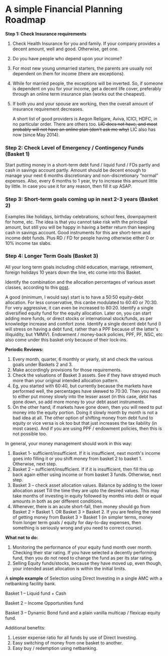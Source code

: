 # A simple Financial Planning Roadmap

**Step 1: Check Insurance requirements**

1. Check Health Insurance for you and family. If your company provides a decent amount, well and good. Otherwise, get one.
2. Do you have people who depend upon your income?
3. For most new young unmarried starters, the parents are usually not dependent on them for income \(there are exceptions\).
4. While for married people, the exceptions will be inverted. So, if someone is dependent on you for your income, get a decent life cover, preferably through an online term insurance plan \(works out the cheapest\). 
5. If both you and your spouse are working, then the overall amount of insurance requirement decreases.

   A short list of good providers is Aegon Religare, Aviva, ICICI, HDFC, in no particular order. There are others too. ~~LIC does not have, and most probably will not have an online plan \(don't ask me why\)~~ LIC also has now \(since May 2014\).

### **Step 2: Check Level of Emergency / Contingency Funds \(Basket 1\)**

Start putting money in a short-term debt fund / liquid fund / FDs partly and cash in savings account partly. Amount should be decent enough to manage your next 6 months discretionary and non-discretionary “normal” expenses. Also, every 6 months to 1 year, try to increase this amount little by little. In case you use it for any reason, then fill it up ASAP.

### **Step 3: Short-term goals coming up in next 2-3 years \(Basket 2\)**

Examples like holidays, birthday celebrations, school fees, downpayment for home, etc. The idea is that you cannot take risk with the principal amount, but still you will be happy in having a better return than keeping cash in savings account. Good instruments for this are short-term and income debt funds. Plus RD / FD for people having otherwise either 0 or 10% income tax slabs.

### **Step 4: Longer Term Goals \(Basket 3\)**

All your long term goals including child education, marriage, retirement, foreign holidays 10 years down the line, etc come into this Basket.

Identify the combination and the allocation percentages of various asset classes, according to this [post](http://www.reddit.com/r/IndiaInvestments/comments/171p5h/basics_of_investment_strategy_plan/).

A good \(minimum, I would say\) start is to have a 50:50 equity-debt allocation. For less conservative, this canbe modulated to 60:40 or 70:30. For very aggressive, it can even be increased to 80:20. Identify a single diversified equity fund for the equity allocation. Later on, you can start adding more funds, or direct stocks or international stock/funds, as per knowledge increase and comfort zone. Identify a single decent debt fund \(I will stress on having a debt fund, rather than a PPF because of the latter's illiquidity, but YMMV\). Endowment / money-back policies, PPF, PF, NSC, etc also come under this basket only because of their lock-ins.

**Periodic Reviews:**

1. Every month, quarter, 6 monthly or yearly, sit and check the various goals under Baskets 2 and 3.
2. Make accordingly provisions for those requirements.
3. Check the valuations of Basket 3 assets. See if they have strayed much more than your original intended allocation pattern.
4. Eg, you started with 60:40, but currently because the markets have performed well, the percentages have skewed to 70:30. Then you need to either put money slowly into the lesser asset \(in this case, debt has gone down, so add more money to your debt asset instruments.
5. On the other hand, if markets have gone down, then you will need to put money into the equity portion. Doing it slowly month by month is not a bad idea at all. The other option of shifting money from debt fund to equity or vice versa is ok too but that just increases the tax liability \(in most cases\). And if you are using PPF / endowment policies, then this is not possible too.

In general, your money management should work in this way:

1. Basket 1- sufficient/insufficient. If it is insufficient, next month's income goes into filling it or you shift money from basket 2 to basket 1. Otherwise, next step.
2. Basket 2 – sufficient/insufficient. If if it is insufficient, then fill this up back again either using income or from basket 3 funds. Otherwise, next step.
3. Basket 3 – check asset allocation values. Balance by adding to the lower allocation asset Till the time they are upto the desired values. This may take months of investing in equity followed by months into debt or equal amounts in both as per different conditions.
4. Whenever, there is an acute short-fall, then money should go from Basket 2 &gt; Basket 1. OR Basket 3 &gt; Basket 2. If you are feeling the need of getting money from Basket 3 &gt; Basket 1 \(in simpler terms, money from longer term goals / equity for day-to-day expenses, then something is seriously wrong and you need to correct course\).

**What not to do:**

1. Monitoring the performance of your equity fund month over month. Checking their star rating. If you have selected a decently performing fund, then you do not need to change the fund as per its star rating.
2. Selling Equity funds/stocks, because they have moved up, even though, your intended asset allocation is within the initial limits.

A **simple example** of Selection using Direct Investing in a single AMC with a netbanking facility bank.

Basket 1 – Liquid fund + Cash

Basket 2 – Income Opportunities fund

Basket 3 – Dynamic Bond fund and a plain vanilla multicap / flexicap equity fund.

Additional benefits:

1. Lesser expense ratio for all funds by use of Direct Investing.
2. Easy switching of money from one basket to another.
3. Easy buy / redemption using netbanking.

